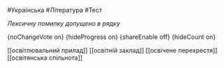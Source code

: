 #Українська #Література #Тест

*Лексичну помилку допущено в рядку*

{noChangeVote on}
{hideProgress on}
{shareEnable off}
{hideCount on}

[[освітлювальний прилад]]
[[освітній заклад]]
[[освічене перехрестя]]
[[освітянська спільнота]]
